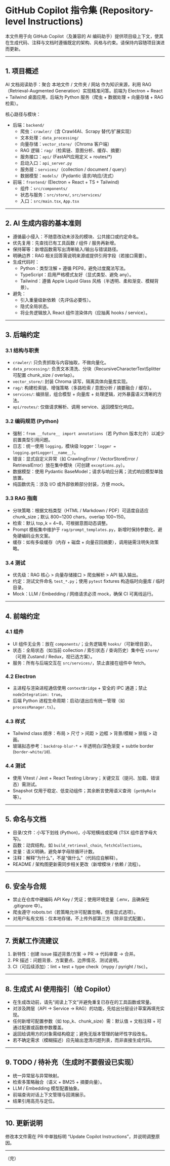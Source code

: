 # GitHub Copilot 指令集 (Repository-level Instructions)

本文件用于向 GitHub Copilot（及兼容的 AI 编码助手）提供项目级上下文，使其在生成代码、注释与文档时遵循既定的架构、风格与约束。请保持内容随项目演进而更新。

---
## 1. 项目概述
AI 文档阅读助手：聚合 本地文件 / 文件夹 / 网站 作为知识来源，利用 RAG（Retrieval-Augmented Generation）实现精准问答。前端为 Electron + React + Tailwind 桌面应用，后端为 Python 服务（爬虫 + 数据处理 + 向量存储 + RAG 检索）。

核心路径与模块：
- 后端：`backend/`
  - 爬虫：`crawler/`（含 Crawl4AI、Scrapy 替代/扩展实现）
  - 文本处理：`data_processing/`
  - 向量存储：`vector_store/`（Chroma 客户端）
  - RAG 逻辑：`rag/`（检索链、意图分析、缓存、摘要）
  - 服务接口：`api/` (FastAPI应用定义 + routes/*)
  - 启动入口：`api_server.py`
  - 服务层：`services/`（collection / document / query）
  - 数据模型：`models/`（Pydantic 请求/响应/流式）
- 前端：`frontend/` (Electron + React + TS + Tailwind)
  - 组件：`src/components/`
  - 状态与服务：`src/store/`, `src/services/`
  - 入口：`src/main.tsx`, `App.tsx`

---
## 2. AI 生成内容的基本准则
- 遵循最小侵入：不随意改动未涉及的模块、公共接口或约定命名。
- 优先复用：先查找已有工具函数 / 组件 / 服务再新增。
- 保持幂等：新增函数需写出清晰输入/输出与错误路径。
- 明确边界：RAG 相关回答需说明来源或提供引用字段（若接口需要）。
- 生成代码时：
  - Python：类型注解 + 遵循 PEP8，避免过度魔法写法。
  - TypeScript：启用严格模式友好（显式类型、避免 any）。
  - Tailwind：遵循 Apple Liquid Glass 风格（半透明、柔和渐变、模糊背景）。
- 避免：
  - 引入重量级新依赖（先评估必要性）。
  - 隐式全局状态。
  - 将业务逻辑放入 React 组件渲染体内（应抽离 hooks / service）。

---
## 3. 后端约定
### 3.1 结构与职责
- `crawler/`: 只负责抓取与内容抽取，不做向量化。
- `data_processing/`: 负责文本清洗、分块（RecursiveCharacterTextSplitter 可配置 chunk_size / overlap）。
- `vector_store/`: 封装 Chroma 读写，隔离具体向量库实现。
- `rag/`: 构建检索链、增强策略（多路检索 / 意图分析 / 摘要融合 / 缓存）。
- `services/`: 编排层，组合模型 + 向量库 + 处理逻辑，对外暴露语义清晰的方法。
- `api/routes/`: 仅做请求解析、调用 service、返回模型化响应。

### 3.2 编码规范 (Python)
- 强制：`from __future__ import annotations`（若 Python 版本允许）以减少前置类型引用问题。
- 日志：统一使用 `logging`，模块级 logger：`logger = logging.getLogger(__name__)`。
- 错误：显式自定义异常（如 CrawlingError / VectorStoreError / RetrievalError）放在集中模块（可创建 `exceptions.py`）。
- 数据模型：使用 Pydantic BaseModel；请求与响应分离；流式响应模型单独放置。
- 纯函数优先：涉及 I/O 或外部依赖部分封装，方便 mock。

### 3.3 RAG 指南
- 分块策略：根据文档类型（HTML / Markdown / PDF）可适度自适应 chunk_size；默认 800~1200 chars，overlap 100~150。
- 检索：默认 top_k = 4~8，可根据意图动态调整。
- Prompt 模板集中维护于 `rag/prompt_templates.py`，新增时保持参数化、避免硬编码业务文案。
- 缓存：如有多级缓存（内存 + 磁盘 + 向量召回摘要），调用链需注明失效策略。

### 3.4 测试
- 优先级：RAG 核心 > 向量存储接口 > 爬虫解析 > API 输入输出。
- 约定：测试文件命名 `test_*.py`；使用 `pytest` fixtures 构造临时向量库 / 临时目录。
- Mock：LLM / Embedding / 网络请求必须 mock，确保 CI 可离线运行。

---
## 4. 前端约定
### 4.1 组件
- UI 组件无业务：放在 `components/`；业务逻辑用 `hooks/`（可新增目录）。
- 状态：全局状态（如当前 collection / 索引状态 / 查询历史）集中在 `store/`（可用 Zustand / Redux，视已选方案）。
- 服务：所有与后端交互在 `src/services/`，禁止直接在组件中 fetch。

### 4.2 Electron
- 主进程与渲染进程通信使用 `contextBridge` + 安全的 IPC 通道；禁止 `nodeIntegration: true`。
- 后端 Python 进程生命周期：启动/退出应有统一管理（如 `processManager.ts`）。

### 4.3 样式
- Tailwind class 顺序：布局 > 尺寸 > 间距 > 边框 > 背景/模糊 > 排版 > 动画。
- 玻璃拟态参考：`backdrop-blur-*` + 半透明白/深色渐变 + subtle border (`border-white/10`).

### 4.4 测试
- 使用 Vitest / Jest + React Testing Library；关键交互（提问、加载、错误态）需测试。
- Snapshot 仅用于稳定、低变动组件；其余断言使用语义查询（`getByRole` 等）。

---
## 5. 命名与文档
- 目录/文件：小写下划线 (Python)，小写短横线或驼峰 (TSX 组件首字母大写)。
- 函数：动宾结构，如 `build_retrieval_chain`, `fetchCollections`。
- 变量：语义明确，避免单字母除循环计数。
- 注释：解释“为什么”，不是“做什么”（代码应自解释）。
- README / 架构图更新需同步相关更改（新增模块 / 依赖 / 流程）。

---
## 6. 安全与合规
- 禁止在仓库中硬编码 API Key / 凭证；使用环境变量（.env，且确保在 .gitignore 中）。
- 爬虫遵守 robots.txt（若策略允许可配置忽略，但需显式选项）。
- 对用户私有文档：仅本地存储，不上传外部第三方（除非显式配置）。

---
## 7. 贡献工作流建议
1. 新特性：创建 issue 描述背景/方案 → PR → 代码审查 → 合并。
2. PR 描述：问题背景、方案要点、边界情况、测试说明。
3. CI（可后续添加）：lint + test + type check（mypy / pyright / tsc）。

---
## 8. 生成式 AI 使用指引（给 Copilot）
- 在生成改动前，请先“阅读上下文”并避免重复已存在的工具函数或常量。
- 对涉及跨层（API → Service → RAG）的功能，先给出分层设计草案再填充实现。
- 任何新增可配置参数（如 top_k、chunk_size）需：默认值 + 文档注释 + 可通过配置或函数参数覆盖。
- 返回给调用方的对象需结构稳定；避免无版本管理的破坏性字段改名。
- 若不确定需求（模糊描述）应先输出澄清问题列表，而非直接生成代码。

---
## 9. TODO / 待补充（生成时不要假设已实现）
- 统一异常层与异常映射。
- 检索多策略融合（语义 + BM25 + 摘要向量）。
- LLM / Embedding 模型配置抽象。
- 前端查询对话上下文管理与回溯展示。
- 结果引用高亮与定位。

---
## 10. 更新说明
修改本文件需在 PR 中单独标明 “Update Copilot Instructions”，并说明调整原因。

---
（完）
